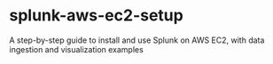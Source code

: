 # splunk-aws-ec2-setup
A step-by-step guide to install and use Splunk on AWS EC2, with data ingestion and visualization examples
